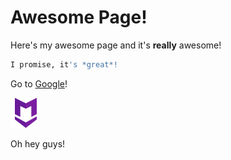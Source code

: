 # Awesome Page!

Here's my awesome page and it's **really** awesome!

```bash
I promise, it's *great*!
```

Go to [Google](http://google.com)!

![cool arrow](https://github.com/adam-p/markdown-here/raw/master/src/common/images/icon48.png "Cool Arrow")

Oh hey guys!